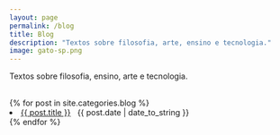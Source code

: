 ```yaml
---
layout: page
permalink: /blog
title: Blog
description: "Textos sobre filosofia, arte, ensino e tecnologia."
image: gato-sp.png
---
```


<p>Textos sobre filosofia, ensino, arte e tecnologia.</p>
<br>
{% for post in site.categories.blog %}
  <li><span><a href="{{ post.url }}">{{ post.title }}</a></span> &nbsp; <span>{{ post.date | date_to_string }}</span></li>
{% endfor %}
